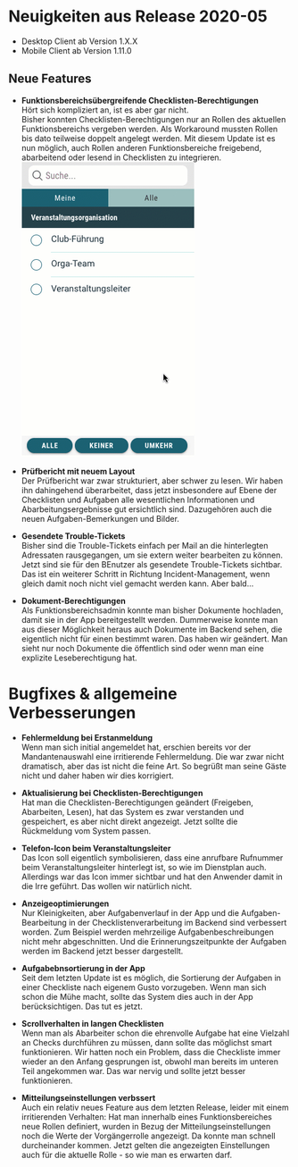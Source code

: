 # Neuigkeiten aus Release 2020-05

* Desktop Client ab Version 1.X.X
* Mobile Client ab Version 1.11.0

## Neue Features
- **Funktionsbereichsübergreifende Checklisten-Berechtigungen** <br>
Hört sich kompliziert an, ist es aber gar nicht. <br>
Bisher konnten Checklisten-Berechtigungen nur an Rollen des aktuellen Funktionsbereichs vergeben werden. Als Workaround mussten Rollen bis dato teilweise doppelt angelegt werden. Mit diesem Update ist es nun möglich, auch Rollen anderen Funktionsbereiche freigebend, abarbeitend oder lesend in Checklisten zu integrieren.<br>
  ![Rollenauswahl](Bilder/rollenauswahl.gif)

- **Prüfbericht mit neuem Layout** <br>
Der Prüfbericht war zwar strukturiert, aber schwer zu lesen. Wir haben ihn dahingehend überarbeitet, dass jetzt insbesondere auf Ebene der Checklisten und Aufgaben alle wesentlichen Informationen und Abarbeitungsergebnisse gut ersichtlich sind. Dazugehören auch die neuen Aufgaben-Bemerkungen und Bilder. <br>

- **Gesendete Trouble-Tickets** <br>
Bisher sind die Trouble-Tickets einfach per Mail an die hinterlegten Adressaten rausgegangen, um sie extern weiter bearbeiten zu können. Jetzt sind sie für den BEnutzer als gesendete Trouble-Tickets sichtbar. Das ist ein weiterer Schritt in Richtung Incident-Management, wenn gleich damit noch nicht viel gemacht werden kann. Aber bald... <br>

- **Dokument-Berechtigungen** <br>
Als Funktionsbereichsadmin konnte man bisher Dokumente hochladen, damit sie in der App bereitgestellt werden. Dummerweise konnte man aus dieser Möglichkeit heraus auch Dokumente im Backend sehen, die eigentlich nicht für einen bestimmt waren. Das haben wir geändert. Man sieht nur noch Dokumente die öffentlich sind oder wenn man eine explizite Leseberechtigung hat. 


# Bugfixes & allgemeine Verbesserungen

- **Fehlermeldung bei Erstanmeldung** <br>
Wenn man sich initial angemeldet hat, erschien bereits vor der Mandantenauswahl eine irritierende Fehlermeldung. Die war zwar nicht dramatisch, aber das ist nicht die feine Art. So begrüßt man seine Gäste nicht und daher haben wir dies korrigiert.

- **Aktualisierung bei Checklisten-Berechtigungen** <br>
Hat man die Checklisten-Berechtigungen geändert (Freigeben, Abarbeiten, Lesen), hat das System es zwar verstanden und gespeichert, es aber nicht direkt angezeigt. Jetzt sollte die Rückmeldung vom System passen.

- **Telefon-Icon beim Veranstaltungsleiter** <br>
Das Icon soll eigentlich symbolisieren, dass eine anrufbare Rufnummer beim Veranstaltungsleiter hinterlegt ist, so wie im Dienstplan auch. Allerdings war das Icon immer sichtbar und hat den Anwender damit in die Irre geführt. Das wollen wir natürlich nicht.

- **Anzeigeoptimierungen** <br>
Nur Kleinigkeiten, aber Aufgabenverlauf in der App und die Aufgaben-Bearbeitung in der Checklistenverarbeitung im Backend sind verbessert worden. Zum Beispiel werden mehrzeilige Aufgabenbeschreibungen nicht mehr abgeschnitten. Und die Erinnerungszeitpunkte der Aufgaben werden im Backend jetzt besser dargestellt.

- **Aufgabebnsortierung in der App** <br>
Seit dem letzten Update ist es möglich, die Sortierung der Aufgaben in einer Checkliste nach eigenem Gusto vorzugeben. Wenn man sich schon die Mühe macht, sollte das System dies auch in der App berücksichtigen. Das tut es jetzt.

- **Scrollverhalten in langen Checklisten** <br>
Wenn man als Abarbeiter schon die ehrenvolle Aufgabe hat eine Vielzahl an Checks durchführen zu müssen, dann sollte das möglichst smart funktionieren. Wir hatten noch ein Problem, dass die Checkliste immer wieder an den Anfang gesprungen ist, obwohl man bereits im unteren Teil angekommen war. Das war nervig und sollte jetzt besser funktionieren.

- **Mitteilungseinstellungen verbssert** <br>
Auch ein relativ neues Feature aus dem letzten Release, leider mit einem irritierenden Verhalten: Hat man innerhalb eines Funktionsbereiches neue Rollen definiert, wurden in Bezug der Mitteilungseinstellungen noch die Werte der Vorgängerrolle angezeigt. Da konnte man schnell durcheinander kommen. Jetzt gelten die angezeigten Einstellungen auch für die aktuelle Rolle - so wie man es erwarten darf.




